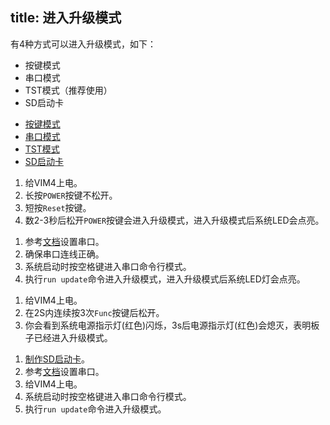 title: 进入升级模式
---

有4种方式可以进入升级模式，如下：

* 按键模式
* 串口模式
* TST模式（推荐使用）
* SD启动卡

<ul class="nav nav-tabs" id="myTab" role="tablist">
  <li class="nav-item" role="presentation">
    <a class="nav-link active" id="keys-tab" data-toggle="tab" href="#keys" role="tab" aria-controls="keys" aria-selected="true">按键模式</a>
  </li>
  <li class="nav-item" role="presentation">
    <a class="nav-link" id="serial-tab" data-toggle="tab" href="#serial" role="tab" aria-controls="serial" aria-selected="false">串口模式</a>
  </li>
  <li class="nav-item" role="presentation">
    <a class="nav-link" id="tst-tab" data-toggle="tab" href="#tst" role="tab" aria-controls="tst" aria-selected="false">TST模式</a>
  </li>
  <li class="nav-item" role="presentation">
    <a class="nav-link" id="sdbooting-tab" data-toggle="tab" href="#sdbooting" role="tab" aria-controls="sdbooting" aria-selected="false">SD启动卡</a>
  </li>
</ul>
<div class="tab-content" id="myTabContent">
<div class="tab-pane fade show active" id="keys" role="tabpanel" aria-labelledby="keys-tab">

1. 给VIM4上电。
2. 长按`POWER`按键不松开。
3. 短按`Reset`按键。
4. 数2-3秒后松开`POWER`按键会进入升级模式，进入升级模式后系统LED会点亮。

</div>
<div class="tab-pane fade" id="serial" role="tabpanel" aria-labelledby="serial-tab">

1. 参考[文档](SetupSerialTool.html)设置串口。
2. 确保串口连线正确。
3. 系统启动时按空格键进入串口命令行模式。
4. 执行`run update`命令进入升级模式，进入升级模式后系统LED灯会点亮。

</div>
<div class="tab-pane fade" id="tst" role="tabpanel" aria-labelledby="tst-tab">

1. 给VIM4上电。
2. 在2S内连续按3次`Func`按键后松开。
3. 你会看到系统电源指示灯(红色)闪烁，3s后电源指示灯(红色)会熄灭，表明板子已经进入升级模式。

</div>
<div class="tab-pane fade" id="sdbooting" role="tabpanel" aria-labelledby="sdbooting-tab">

1. [制作SD启动卡]()。
2. 参考[文档](SetupSerialTool.html)设置串口。
3. 给VIM4上电。
4. 系统启动时按空格键进入串口命令行模式。
5. 执行`run update`命令进入升级模式。

</div>
</div>
